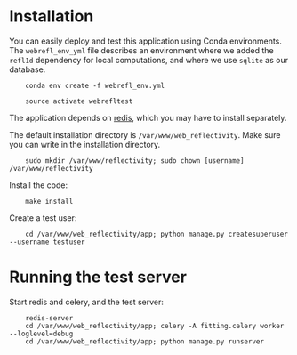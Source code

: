 # Installation
You can easily deploy and test this application using Conda environments. The ``webrefl_env_yml`` file describes
an environment where we added the ``refl1d`` dependency for local computations, and where we use ``sqlite`` as our database.

        conda env create -f webrefl_env.yml

        source activate webrefltest

The application depends on [redis](https://redis.io/), which you may have to install separately.

The default installation directory is ``/var/www/web_reflectivity``.
Make sure you can write in the installation directory.

        sudo mkdir /var/www/reflectivity; sudo chown [username] /var/www/reflectivity

Install the code:

        make install

Create a test user:

        cd /var/www/web_reflectivity/app; python manage.py createsuperuser --username testuser


# Running the test server
Start redis and celery, and the test server:

        redis-server
        cd /var/www/web_reflectivity/app; celery -A fitting.celery worker --loglevel=debug
        cd /var/www/web_reflectivity/app; python manage.py runserver

